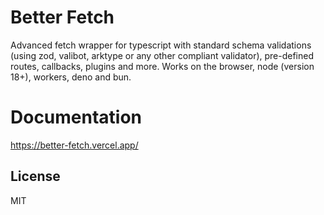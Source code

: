 # Better Fetch

Advanced fetch wrapper for typescript with standard schema validations (using zod, valibot, arktype or any other compliant validator), pre-defined routes, callbacks, plugins and more. Works on the browser, node (version 18+), workers, deno and bun.

# Documentation

https://better-fetch.vercel.app/

## License

MIT
